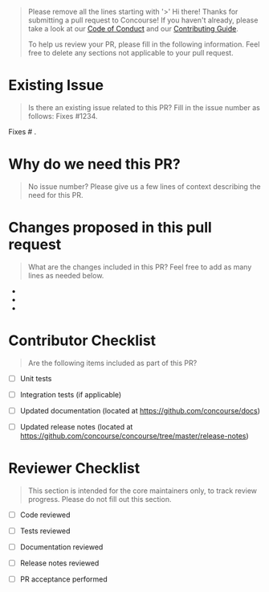 > Please remove all the lines starting with '>'
> Hi there! Thanks for submitting a pull request to Concourse! 
> If you haven't already, please take a look at our [Code of Conduct](https://github.com/concourse/concourse/blob/master/CODE_OF_CONDUCT.md) and our [Contributing Guide](https://github.com/concourse/concourse/blob/master/CONTRIBUTING.md).
> 
> To help us review your PR, please fill in the following information.
> Feel free to delete any sections not applicable to your pull request.

# Existing Issue
> Is there an existing issue related to this PR? Fill in the issue number as follows: Fixes #1234.

Fixes # .

# Why do we need this PR?
> No issue number? Please give us a few lines of context describing the need for this PR.


# Changes proposed in this pull request
> What are the changes included in this PR? Feel free to add as many lines as needed below.

* 
* 
*

# Contributor Checklist
> Are the following items included as part of this PR?
- [ ] Unit tests
- [ ] Integration tests (if applicable)
- [ ] Updated documentation (located at https://github.com/concourse/docs)
- [ ] Updated release notes (located at https://github.com/concourse/concourse/tree/master/release-notes)


# Reviewer Checklist
> This section is intended for the core maintainers only, to track review progress. Please do not
> fill out this section.
- [ ] Code reviewed
- [ ] Tests reviewed
- [ ] Documentation reviewed
- [ ] Release notes reviewed
- [ ] PR acceptance performed

